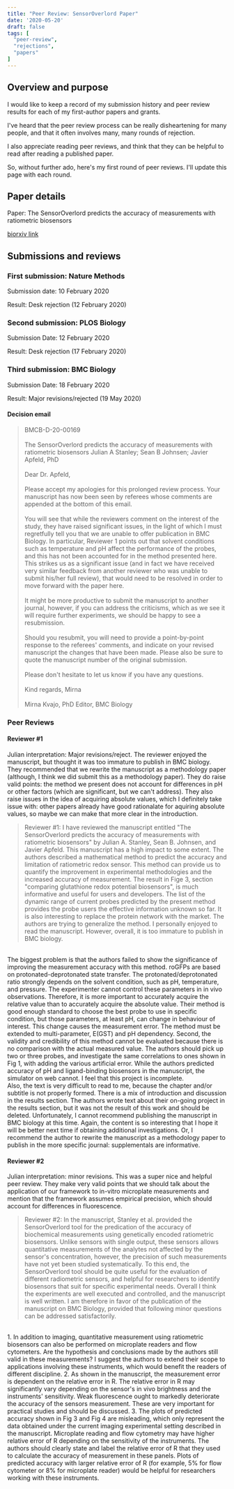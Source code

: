 ```yaml
---
title: "Peer Review: SensorOverlord Paper"
date: '2020-05-20'
draft: false
tags: [
  "peer-review",
  "rejections",
  "papers"
]
---
```


## Overview and purpose

I would like to keep a record of my submission history and peer review results for each of my first-author papers and grants.

I've heard that the peer review process can be really disheartening for many people, and that it often involves many, many rounds of rejection.

I also appreciate reading peer reviews, and think that they can be helpful to read after reading a published paper. 

So, without further ado, here's my first round of peer reviews. I'll update this page with each round.

## Paper details

Paper: The SensorOverlord predicts the accuracy of measurements with ratiometric biosensors

[biorxiv link](https://www.biorxiv.org/content/10.1101/2020.01.31.928895v1)

## Submissions and reviews

### First submission: Nature Methods

Submission date: 10 February 2020

Result: Desk rejection (12 February 2020)

### Second submission: PLOS Biology

Submission Date: 12 February 2020

Result: Desk rejection (17 February 2020)

### Third submission: BMC Biology

Submission Date: 18 February 2020

Result: Major revisions/rejected (19 May 2020)

#### Decision email

> BMCB-D-20-00169
<br><br>
The SensorOverlord predicts the accuracy of measurements with ratiometric biosensors
Julian A Stanley; Sean B Johnsen; Javier Apfeld, PhD
<br><br>
Dear Dr. Apfeld,
<br><br>
Please accept my apologies for this prolonged review process. Your manuscript has now been seen by referees whose comments are appended at the bottom of this email.
<br><br>
You will see that while the reviewers comment on the interest of the study, they have raised significant issues, in the light of which I must regretfully tell you that we are unable to offer publication in BMC Biology. In particular, Reviewer 1 points out that solvent conditions such as temperature and pH affect the performance of the probes, and this has not been accounted for in the method presented here. This strikes us as a significant issue (and in fact we have received very similar feedback from another reviewer who was unable to submit his/her full review), that would need to be resolved in order to move forward with the paper here.
<br><br>
It might be more productive to submit the manuscript to another journal, however, if you can address the criticisms, which as we see it will require further experiments, we should be happy to see a resubmission.
<br><br>
Should you resubmit, you will need to provide a point-by-point response to the referees' comments, and indicate on your revised manuscript the changes that have been made. Please also be sure to quote the manuscript number of the original submission.
<br><br>
Please don't hesitate to let us know if you have any questions.
<br><br>
Kind regards,
Mirna
<br><br>
Mirna Kvajo, PhD
Editor, BMC Biology

### Peer Reviews

#### Reviewer #1

Julian interpretation: Major revisions/reject. The reviewer enjoyed the manuscript, but thought it was too immature to publish in BMC biology. They recommended that we rewrite the manuscript as a methodology paper (although, I think we did submit this as a methodology paper). They do raise valid points: the method we present does not account for differences in pH or other factors (which are significant, but we can't address). They also raise issues in the idea of acquiring absolute values, which I definitely take issue with: other papers already have good rationalate for aquiring absolute values, so maybe we can make that more clear in the introduction. 

>Reviewer #1: I have reviewed the manuscript entitled "The SensorOverlord predicts the accuracy of measurements with ratiometric biosensors" by Julian A. Stanley, Sean B. Johnsen, and Javier Apfeld. This manuscript has a high impact to some extent. The authors described a mathematical method to predict the accuracy and limitation of ratiometric redox sensor. This method can provide us to quantify the improvement in experimental methodologies and the increased accuracy of measurement. The result in Fige 3, section "comparing glutathione redox potential biosensors", is much informative and useful for users and developers. The list of the dynamic range of current probes predicted by the present method provides the probe users the effective information unknown so far. It is also interesting to replace the protein network with the market. The authors are trying to generalize the method. I personally enjoyed to read the manuscript. However, overall, it is too immature to publish in
BMC biology.
<br>
The biggest problem is that the authors failed to show the significance of improving the measurement accuracy with this method. roGFPs are based on protonated-deprotonated state transfer. The protonated/deprotonated ratio strongly depends on the solvent condition, such as pH, temperature, and pressure. The experimenter cannot control these parameters in in vivo observations. Therefore, it is more important to accurately acquire the relative value than to accurately acquire the absolute value. Their method is good enough standard to choose the best probe to use in specific condition, but those parameters, at least pH, can change in behaviour of interest. This change causes the measurement error. The method must be extended to multi-parameter, E(GST) and pH dependency. Second, the validity and credibility of this method cannot be evaluated because there is no comparison with the actual measured value. The authors should pick up two or three probes, and investigate the same correlations to ones shown in Fig 1, with adding the various artificial error. While the authors predicted accuracy of pH and ligand-binding biosensors in the manuscript, the simulator on web cannot. I feel that this project is incomplete.
<br>
Also, the text is very difficult to read to me, because the chapter and/or subtitle is not properly formed. There is a mix of introduction and discussion in the results section. The authors wrote text about their on-going project in the results section, but it was not the result of this work and should be deleted. Unfortunately, I cannot recommend publishing the manuscript in BMC biology at this time. Again, the content is so interesting that I hope it will be better next time if obtaining additional investigations. Or, I recommend the author to rewrite the manuscript as a methodology paper to publish in the more specific journal: supplementals are informative.

#### Reviewer #2

Julian interpretation: minor revisions. This was a super nice and helpful peer review. They make very valid points that we should talk about the application of our framework to in-vitro microplate measurements and mention that the framework assumes empirical precision, which should account for differences in fluorescence.

>Reviewer #2: In the manuscript, Stanley et al. provided the SensorOverlord tool for the predication of the accuracy of biochemical measurements using genetically encoded ratiometric biosensors. Unlike sensors with single output, these sensors allows quantitative measurements of the analytes not affected by the sensor's concentration, however, the precision of such measurements have not yet been studied systematically.   To this end, the SensorOverlord tool should be quite useful for the evaluation of different radiometric sensors, and helpful for researchers to identify biosensors that suit for specific experimental needs. Overall I think the experiments are well executed and controlled, and the manuscript is well written. I am therefore in favor of the publication of the manuscript on BMC Biology, provided that following minor questions can be addressed satisfactorily.
<br>
1. In addition to imaging, quantitative measurement using ratiometric biosensors can also be performed on microplate readers and flow cytometers. Are the hypothesis and conclusions made by the authors still valid in these measurements? I suggest the authors to extend their scope to applications involving these instruments, which would benefit the readers of different discipline.
2. As shown in the manuscript, the measurement error is dependent on the relative error in R.  The relative error in R may significantly vary depending on the sensor's in vivo brightness and the instruments' sensitivity. Weak fluorescence ought to markedly deteriorate the accuracy of the sensors measurement. These are very important for practical studies and should be discussed.
3. The plots of predicted accuracy shown in Fig 3 and Fig 4 are misleading, which only represent the data obtained under the current imaging experimental setting described in the manuscript. Microplate reading and flow cytometry may have higher relative error of R depending on the sensitivity of the instruments. The authors should clearly state and label the relative error of R that they used to calculate the accuracy of measurement in these panels.  Plots of predicted accuracy with larger relative error of R (for example, 5% for flow cytometer or 8% for microplate reader) would be helpful for researchers working with these instruments.
